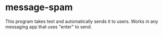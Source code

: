 # message-spam
 
This program takes text and automatically sends it to users. Works in any messaging app that uses "enter" to send.

